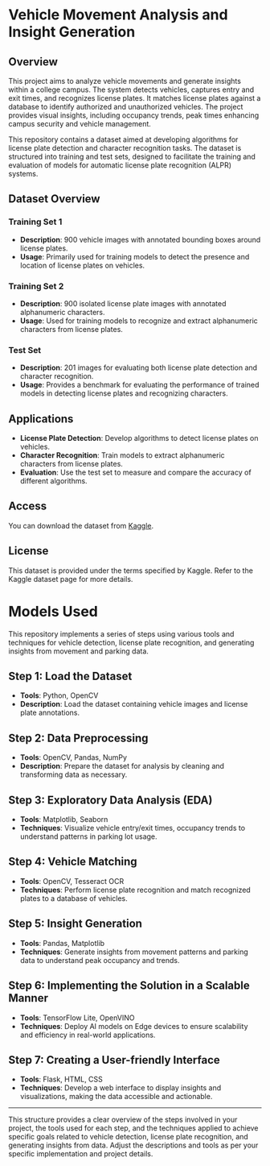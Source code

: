 # Vehicle Movement Analysis and Insight Generation

## Overview

This project aims to analyze vehicle movements and generate insights within a college campus. 
The system detects vehicles, captures entry and exit times, and recognizes license plates. 
It matches license plates against a database to identify authorized and unauthorized vehicles.
The project provides visual insights, including occupancy trends, peak times enhancing campus security and vehicle management.


This repository contains a dataset aimed at developing algorithms for license plate detection and character recognition tasks. The dataset is structured into training and test sets, designed to facilitate the training and evaluation of models for automatic license plate recognition (ALPR) systems.

## Dataset Overview

### Training Set 1
- **Description**: 900 vehicle images with annotated bounding boxes around license plates.
- **Usage**: Primarily used for training models to detect the presence and location of license plates on vehicles.

### Training Set 2
- **Description**: 900 isolated license plate images with annotated alphanumeric characters.
- **Usage**: Used for training models to recognize and extract alphanumeric characters from license plates.

### Test Set
- **Description**: 201 images for evaluating both license plate detection and character recognition.
- **Usage**: Provides a benchmark for evaluating the performance of trained models in detecting license plates and recognizing characters.

## Applications
- **License Plate Detection**: Develop algorithms to detect license plates on vehicles.
- **Character Recognition**: Train models to extract alphanumeric characters from license plates.
- **Evaluation**: Use the test set to measure and compare the accuracy of different algorithms.

## Access
You can download the dataset from [Kaggle](https://www.kaggle.com/datasets/andrewmvd/car-plate-detection?resource=download).

## License
This dataset is provided under the terms specified by Kaggle. Refer to the Kaggle dataset page for more details.

# Models Used

This repository implements a series of steps using various tools and techniques for vehicle detection, license plate recognition, and generating insights from movement and parking data.

## Step 1: Load the Dataset
- **Tools**: Python, OpenCV
- **Description**: Load the dataset containing vehicle images and license plate annotations.

## Step 2: Data Preprocessing
- **Tools**: OpenCV, Pandas, NumPy
- **Description**: Prepare the dataset for analysis by cleaning and transforming data as necessary.

## Step 3: Exploratory Data Analysis (EDA)
- **Tools**: Matplotlib, Seaborn
- **Techniques**: Visualize vehicle entry/exit times, occupancy trends to understand patterns in parking lot usage.

## Step 4: Vehicle Matching
- **Tools**: OpenCV, Tesseract OCR
- **Techniques**: Perform license plate recognition and match recognized plates to a database of vehicles.

## Step 5: Insight Generation
- **Tools**: Pandas, Matplotlib
- **Techniques**: Generate insights from movement patterns and parking data to understand peak occupancy and trends.

## Step 6: Implementing the Solution in a Scalable Manner
- **Tools**: TensorFlow Lite, OpenVINO
- **Techniques**: Deploy AI models on Edge devices to ensure scalability and efficiency in real-world applications.

## Step 7: Creating a User-friendly Interface
- **Tools**: Flask, HTML, CSS
- **Techniques**: Develop a web interface to display insights and visualizations, making the data accessible and actionable.

---

This structure provides a clear overview of the steps involved in your project, the tools used for each step, and the techniques applied to achieve specific goals related to vehicle detection, license plate recognition, and generating insights from data. Adjust the descriptions and tools as per your specific implementation and project details.




